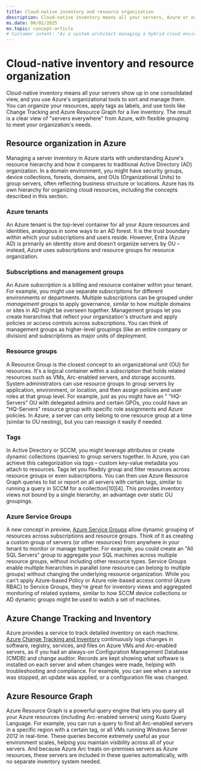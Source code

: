 ```yaml
---
title: Cloud-native inventory and resource organization
description: Cloud-native inventory means all your servers, Azure or not, show up in one consolidated view, and you use Azure's organizational tools to sort and manage them.
ms.date: 08/01/2025
ms.topic: concept-article
# Customer intent: "As a system architect managing a hybrid cloud environment, I want to understand Azure's hierarchy for organizing cloud resources and how to use Azure's tool to manage my hybrid server organization."
---
```


# Cloud-native inventory and resource organization

Cloud-native inventory means all your servers show up in one consolidated view, and you use Azure's organizational tools to sort and manage them. You can organize your resources, apply tags as labels, and use tools like Change Tracking and Azure Resource Graph for a live inventory. The result is a clear view of "servers everywhere" from Azure, with flexible grouping to meet your organization's needs.

## Resource organization in Azure

Managing a server inventory in Azure starts with understanding Azure's resource hierarchy and how it compares to traditional Active Directory (AD) organization. In a domain environment, you might have security groups, device collections, forests, domains, and OUs (Organizational Units) to group servers, often reflecting business structure or locations. Azure has its own hierarchy for organizing cloud resources, including the concepts described in this section.

### Azure tenants

An Azure tenant is the top-level container for all your Azure resources and identities, analogous in some ways to an AD forest. It is the trust boundary within which your subscriptions and users reside. However, Entra (Azure AD) is primarily an identity store and doesn’t organize servers by OU – instead, Azure uses subscriptions and resource groups for resource organization.

### Subscriptions and management groups

An Azure *subscription* is a billing and resource container within your tenant. For example, you might use separate subscriptions for different environments or departments. Multiple subscriptions can be grouped under *management groups* to apply governance, similar to how multiple domains or sites in AD might be overseen together. Management groups let you create hierarchies that reflect your organization's structure and apply policies or access controls across subscriptions. You can think of management groups as higher-level groupings (like an entire company or division) and subscriptions as major units of deployment.

### Resource groups

A Resource Group is the closest concept to an organizational unit (OU) for resources. It's a logical container within a subscription that holds related resources such as VMs, Arc-enabled servers, and storage accounts. System administrators can use resource groups to group servers by application, environment, or location, and then assign policies and user roles at that group level. For example, just as you might have an "    "HQ-Servers" OU with delegated admins and certain GPOs, you could have an "HQ-Servers" resource group with specific role assignments and Azure policies. In Azure, a server can only belong to one resource group at a time (similar to OU nesting), but you can reassign it easily if needed.

### Tags

In Active Directory or SCCM, you might leverage attributes or create dynamic collections (queries) to group servers together. In Azure, you can achieve this categorization via *tags* – custom key-value metadata you attach to resources. Tags let you flexibly group and filter resources across resource groups or even subscriptions. You can then use Azure Resource Graph queries to list or report on all servers with certain tags, similar to running a query in SCCM for a collection[10][4]. This provides inventory views not bound by a single hierarchy, an advantage over static OU groupings.

### Azure Service Groups

A new concept in preview, [Azure Service Groups](/azure/governance/service-groups/overview) allow dynamic grouping of resources across subscriptions and resource groups. Think of it as creating a custom group of servers (or other resources) from anywhere in your tenant to monitor or manage together. For example, you could create an "All SQL Servers" group to aggregate your SQL machines across multiple resource groups, without including other resource types. Service Groups enable multiple hierarchies in parallel (one resource can belong to multiple groups) without changing the underlying resource organization. While you can't apply Azure-based Policy or Azure role-based access control (Azure RBAC) to Service Groups, they're great for inventory views and aggregated monitoring of related systems, similar to how SCCM device collections or AD dynamic groups might be used to watch a set of machines.

## Azure Change Tracking and Inventory

Azure provides a service to track detailed inventory on each machine. [Azure Change Tracking and Inventory](/azure/automation/change-tracking/overview-monitoring-agent) continuously logs changes in software, registry, services, and files on Azure VMs and Arc-enabled servers, as if you had an always-on Configuration Management Database (CMDB) and change auditor. Records are kept showing what software is installed on each server and when changes were made, helping with troubleshooting and compliance. For example, you can see when a service was stopped, an update was applied, or a configuration file was changed.

## Azure Resource Graph

Azure Resource Graph is a powerful query engine that lets you query all your Azure resources (including Arc-enabled servers) using Kusto Query Language. For example, you can run a query to find all Arc-enabled servers in a specific region with a certain tag, or all VMs running Windows Server 2012 in real-time. These queries become extremely useful as your environment scales, helping you maintain visibility across all of your servers. And because Azure Arc treats on-premises servers as Azure resources, these servers are included in these queries automatically, with no separate inventory system needed.